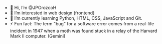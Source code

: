 - 👋 Hi, I’m @JPOrozcoH
- 👀 I’m interested in web design (frontend)
- 🌱 I’m currently learning Python, HTML, CSS, JavaScript and Git.
- ⚡ Fun fact: The term "bug" for a software error comes from a real-life incident in 1947 when a moth was found stuck in a relay of the Harvard Mark II computer. (Gemini)

<!---
JPOrozcoH/JPOrozcoH is a ✨ special ✨ repository because its `README.md` (this file) appears on your GitHub profile.
You can click the Preview link to take a look at your changes.
--->
